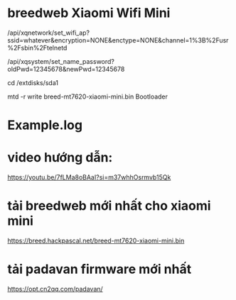 # breedweb Xiaomi Wifi Mini
/api/xqnetwork/set_wifi_ap?ssid=whatever&encryption=NONE&enctype=NONE&channel=1%3B%2Fusr%2Fsbin%2Ftelnetd

/api/xqsystem/set_name_password?oldPwd=12345678&newPwd=12345678

cd /extdisks/sda1

mtd -r write breed-mt7620-xiaomi-mini.bin Bootloader

# Example.log
# video hướng dẫn:
https://youtu.be/7fLMa8oBAaI?si=m37whhOsrmvb15Qk

# tải breedweb mới nhất cho xiaomi mini
https://breed.hackpascal.net/breed-mt7620-xiaomi-mini.bin

# tải padavan firmware mới nhất 
https://opt.cn2qq.com/padavan/

